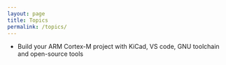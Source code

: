 ```yaml
---
layout: page
title: Topics
permalink: /topics/
---
```


- Build your ARM Cortex-M project with KiCad, VS code, GNU toolchain and open-source tools

<script>
    function setModifiedDate() {
    if (document.getElementById('last-modified')) {
        fetch("https://api.github.com/repos/{{ site.github.owner_name }}/{{ site.github.repository_name }}/commits?path={{ page.path }}")
        .then((response) => {
            return response.json();
        })
        .then((commits) => {
            var modified = commits[0]['commit']['committer']['date'].slice(0,10);
            if(modified != "{{ page.date | date: "%Y-%m-%d" }}") {
            document.getElementById('last-modified').textContent = "Last Modified: " + modified;
            }
        });
    }
    }
<script/>
